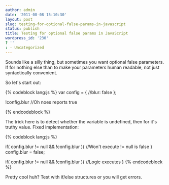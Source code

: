 ```yaml
---
author: admin
date: '2011-08-08 15:10:30'
layout: post
slug: testing-for-optional-false-params-in-javascript
status: publish
title: Testing for optional false params in JavaScript
wordpress_id: '230'
? ''
: - Uncategorized
---
```


Sounds like a silly thing, but sometimes you want optional false parameters.  If for nothing else than to make your parameters human readable, not just syntactically convenient.

So let's start out:

{% codeblock lang:js %}
var config = {
  //blur: false
};

!config.blur //Oh noes reports true

{% endcodeblock %}

The trick here is to detect whether the variable is undefined, then for it's truthy value.  Fixed implementation:

{% codeblock lang:js %}

if( config.blur != null &amp;&amp; !config.blur ){
  //Won't execute != null is false
}
config.blur = false;

if( config.blur != null &amp;&amp; !config.blur ){
  //Logic executes
}
{% endcodeblock %}

Pretty cool huh?  Test with if/else structures or you will get errors.
